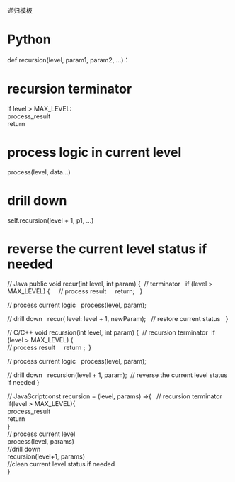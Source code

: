 递归模板
# Python
def recursion(level, param1, param2, ...)：  
# recursion terminator    
if level > MAX_LEVEL: 	   
process_result 	   
return    

# process logic in current level     
process(level, data...)     

# drill down     
self.recursion(level + 1, p1, ...)     

# reverse the current level status if needed



// Java
public void recur(int level, int param) { 
// terminator   
if (level > MAX_LEVEL) {     
// process result     
return;   
} 

// process current logic  
process(level, param);   

// drill down   
recur( level: level + 1, newParam);  
// restore current status  
}




// C/C++
void recursion(int level, int param) { 
// recursion terminator  
if (level > MAX_LEVEL) {     
// process result    
return ; 
}  

// process current logic  
process(level, param);  

// drill down  
recursion(level + 1, param);  
// reverse the current level status if needed
}



// JavaScriptconst
recursion = (level, params) =>{  
// recursion terminator   
if(level > MAX_LEVEL){   
process_result     
return    
}  
// process current level  
process(level, params)   
//drill down   
recursion(level+1, params)  
//clean current level status if needed  
}
